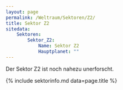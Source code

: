 ```yaml
---
layout: page
permalink: /Weltraum/Sektoren/Z2/
title: Sektor Z2
sitedata:
    Sektoren:
        Sektor_Z2:
            Name: Sektor Z2
            Hauptplanet: ""
---
```




Der Sektor Z2 ist noch nahezu unerforscht.

{% include sektorinfo.md data=page.title %}
